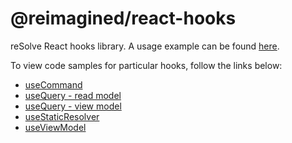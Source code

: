 # **@reimagined/react-hooks**

reSolve React hooks library. A usage example can be found [here](https://github.com/reimagined/resolve/tree/master/examples/shopping-list-with-hooks).

To view code samples for particular hooks, follow the links below:

* [useCommand](https://github.com/reimagined/resolve/blob/master/examples/shopping-list-with-hooks/client/components/ShoppingListCreator.js)
* [useQuery - read model](https://github.com/reimagined/resolve/blob/master/examples/shopping-list-with-hooks/client/components/MyLists.js)
* [useQuery - view model](https://github.com/reimagined/resolve/blob/master/examples/shopping-list-with-hooks/client/components/ShoppingList.js)
* [useStaticResolver](https://github.com/reimagined/resolve/blob/master/examples/shopping-list-with-hooks/client/components/Header.js)
* [useViewModel](https://github.com/reimagined/resolve/blob/master/examples/shopping-list-with-hooks/client/components/ShoppingList.js)
